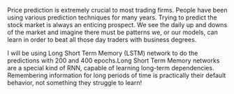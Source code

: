 Price prediction is extremely crucial to most trading firms. People have been using various prediction techniques for many years. Trying to predict the stock market is always an enticing prospect. We see the daily up and downs of the market and imagine there must be patterns we, or our models, can learn in order to beat all those day traders with business degrees. 

I will be using Long Short Term Memory (LSTM) network to do the predictions with 200 and 400 epochs.Long Short Term Memory networks are a special kind of RNN, capable of learning long-term dependencies. Remembering information for long periods of time is practically their default behavior, not something they struggle to learn!
